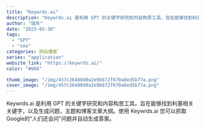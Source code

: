 ```yaml
---
title: "Keywrds.ai"
description: "Keywrds.ai 是利用 GPT 的关键字研究和内容构思工具。旨在能够找到利基相关关键字，以及生成问题，主题和博客文"
author: "瑞东"
date: "2023-03-30"
tags:
  - "GPT"
  - "seo"
categories: 网站播客
series: "application"
website_link: "https://keywrds.ai/"
color: "#666"

thumb_image: "/img/457c26480d0a2e9b672f670a8ed5b77a.png"
cover_image: "/img/457c26480d0a2e9b672f670a8ed5b77a.png"
---
```


Keywrds.ai 是利用 GPT 的关键字研究和内容构思工具。旨在能够找到利基相关关键字，以及生成问题，主题和博客文章大纲。使用 Keywrds.ai 您可以抓取Google的“人们还会问”问题并自动生成答案。 